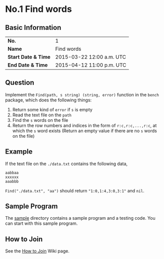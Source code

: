# No.1 Find words

## Basic Information

<table>
  <tbody>
    <tr>
      <td><strong>No.</strong></td>
      <td>1</td>
    </tr>
    <tr>
      <td><strong>Name</strong></td>
      <td>Find words</td>
    </tr>
    <tr>
      <td><strong>Start Date & Time</strong></td>
      <td>2015-03-22 12:00 a.m. UTC</td>
    </tr>
    <tr>
      <td><strong>End Date & Time</strong></td>
      <td>2015-04-12 11:00 p.m. UTC</td>
    </tr>
  </tbody>
</table>

## Question

Implement the `Find(path, s string) (string, error)` function in the `bench` package, which does the following things:

1. Return some kind of `error` if `s` is empty
2. Read the text file on the `path`
3. Find the `s` words on the file
4. Return the row numbers and indices in the form of `r:c,r:c,...,r:c`, at which the `s` word exists (Return an empty value if there are no `s` words on the file)

## Example

If the text file on the `./data.txt` contains the following data,

```
aabbaa
xxxxxx
aaabbb
```

`Find("./data.txt", "aa")` should return `"1:0,1:4,3:0,3:1"` and `nil`.

## Sample Program

The [sample](sample) directory contains a sample program and a testing code. You can start with this sample program.

## How to Join

See the [How to Join](https://github.com/gobench/competitions/wiki/How-to-Join) Wiki page.
